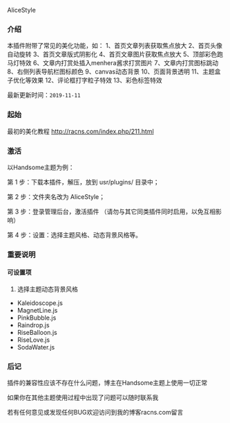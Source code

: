 AliceStyle
### 介绍

本插件附带了常见的美化功能，如：
	1、首页文章列表获取焦点放大
	2、首页头像自动旋转
	3、首页文章版式阴影化
	4、首页文章图片获取焦点放大
	5、顶部彩色跑马灯特效
	6、文章内打赏处插入menhera酱求打赏图片
	7、文章内打赏图标跳动
	8、右侧列表导航栏图标颜色
	9、canvas动态背景
	10、页面背景透明
	11、主题盒子优化等效果
	12、评论框打字粒子特效
	13、彩色标签特效

最新更新时间：`2019-11-11`

### 起始

最初的美化教程  http://racns.com/index.php/211.html  



### 激活

以Handsome主题为例：

第 1 步：下载本插件，解压，放到 usr/plugins/ 目录中；

第 2 步：文件夹名改为 AliceStyle；

第 3 步：登录管理后台，激活插件 （请勿与其它同类插件同时启用，以免互相影响）

第 4 步：设置：选择主题风格、动态背景风格等。


### 重要说明

#### 可设置项

1. 选择主题动态背景风格

- Kaleidoscope.js
- MagnetLine.js
- PinkBubble.js
- Raindrop.js
- RiseBalloon.js
- RiseLove.js
- SodaWater.js


### 后记

插件的兼容性应该不存在什么问题，博主在Handsome主题上使用一切正常

如果你在其他主题使用过程中出现了问题可以随时联系我

若有任何意见或发现任何BUG欢迎访问到我的博客racns.com留言
